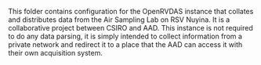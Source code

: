 This folder contains configuration for the OpenRVDAS instance that collates and distributes data from the Air Sampling Lab on RSV Nuyina. It is a collaborative project between CSIRO and AAD. 
This instance is not required to do any data parsing, it is simply intended to collect information from a private network and redirect it to a place that the AAD can access it with their own acquisition system. 